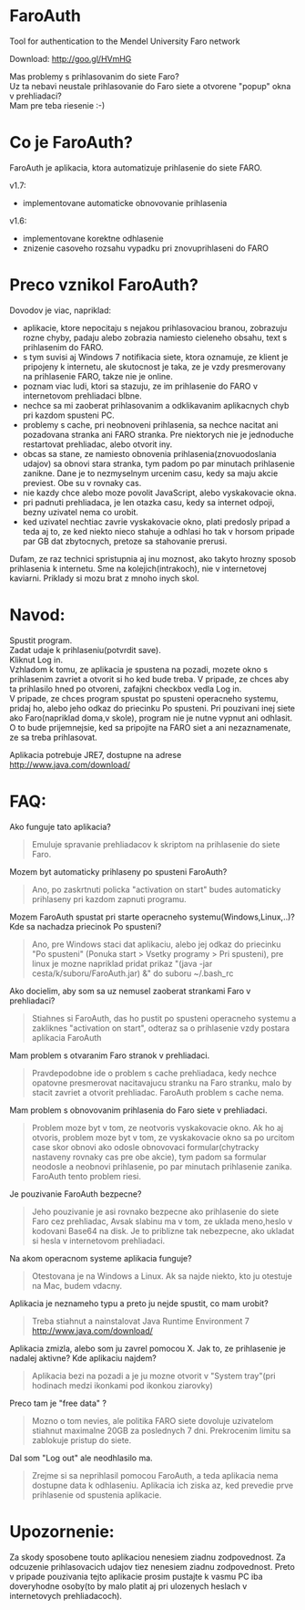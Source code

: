 FaroAuth
========

Tool for authentication to the Mendel University Faro network

Download: http://goo.gl/HVmHG

Mas problemy s prihlasovanim do siete Faro?  
Uz ta nebavi neustale prihlasovanie do Faro siete a otvorene "popup" okna v prehliadaci?  
Mam pre teba riesenie :-)

Co je FaroAuth?
===============

FaroAuth je aplikacia, ktora automatizuje prihlasenie do siete FARO.

v1.7:
- implementovane automaticke obnovovanie prihlasenia  

v1.6:
- implementovane korektne odhlasenie  
- znizenie casoveho rozsahu vypadku pri znovuprihlaseni do FARO

Preco vznikol FaroAuth?
=======================

Dovodov je viac, napriklad:
- aplikacie, ktore nepocitaju s nejakou prihlasovaciou branou, zobrazuju rozne chyby, padaju alebo zobrazia namiesto cieleneho obsahu, text s prihlasenim do FARO.
- s tym suvisi aj Windows 7 notifikacia siete, ktora oznamuje, ze klient je pripojeny k internetu, ale skutocnost je taka, ze je vzdy presmerovany na prihlasenie FARO, takze nie je online.
- poznam viac ludi, ktori sa stazuju, ze im prihlasenie do FARO v internetovom prehliadaci blbne.
- nechce sa mi zaoberat prihlasovanim a odklikavanim aplikacnych chyb pri kazdom spusteni PC.
- problemy s cache, pri neobnoveni prihlasenia, sa nechce nacitat ani pozadovana stranka ani FARO stranka. Pre niektorych nie je jednoduche restartovat prehliadac, alebo otvorit iny.
- obcas sa stane, ze namiesto obnovenia prihlasenia(znovuodoslania udajov) sa obnovi stara stranka, tym padom po par minutach prihlasenie zanikne. Dane je to nezmyselnym urcenim casu, kedy sa maju akcie previest. Obe su v rovnaky cas.
- nie kazdy chce alebo moze povolit JavaScript, alebo vyskakovacie okna.
- pri padnuti prehliadaca, je len otazka casu, kedy sa internet odpoji, bezny uzivatel nema co urobit.
- ked uzivatel nechtiac zavrie vyskakovacie okno, plati predosly pripad a teda aj to, ze ked niekto nieco stahuje a odhlasi ho tak v horsom pripade par GB dat zbytocnych, pretoze sa stahovanie prerusi.

Dufam, ze raz technici spristupnia aj inu moznost, ako takyto hrozny sposob prihlasenia k internetu. Sme na kolejich(intrakoch), nie v internetovej kaviarni. Priklady si mozu brat z mnoho inych skol.

Navod:
======

Spustit program.  
Zadat udaje k prihlaseniu(potvrdit save).  
Kliknut Log in.  
Vzhladom k tomu, ze aplikacia je spustena na pozadi, mozete okno s prihlasenim zavriet a otvorit si ho ked bude treba.
V pripade, ze chces aby ta prihlasilo hned po otvoreni, zafajkni checkbox vedla Log in.  
V pripade, ze chces program spustat po spusteni operacneho systemu, pridaj ho, alebo jeho odkaz do priecinku Po spusteni.
Pri pouzivani inej siete ako Faro(napriklad doma,v skole), program nie je nutne vypnut ani odhlasit. O to bude prijemnejsie, ked sa pripojite na FARO siet a ani nezaznamenate, ze sa treba prihlasovat.

Aplikacia potrebuje JRE7, dostupne na adrese http://www.java.com/download/

FAQ:
====

Ako funguje tato aplikacia?
> Emuluje spravanie prehliadacov k skriptom na prihlasenie do siete Faro.

Mozem byt automaticky prihlaseny po spusteni FaroAuth?
> Ano, po zaskrtnuti policka "activation on start" budes automaticky prihlaseny pri kazdom zapnuti programu.

Mozem FaroAuth spustat pri starte operacneho systemu(Windows,Linux,..)? Kde sa nachadza priecinok Po spusteni?
> Ano, pre Windows staci dat aplikaciu, alebo jej odkaz do priecinku "Po spusteni" (Ponuka start > Vsetky programy > Pri spusteni), pre linux je mozne napriklad pridat prikaz "(java -jar cesta/k/suboru/FaroAuth.jar) &" do suboru ~/.bash_rc

Ako docielim, aby som sa uz nemusel zaoberat strankami Faro v prehliadaci?
> Stiahnes si FaroAuth, das ho pustit po spusteni operacneho systemu a zakliknes "activation on start", odteraz sa o prihlasenie vzdy postara aplikacia FaroAuth

Mam problem s otvaranim Faro stranok v prehliadaci.
> Pravdepodobne ide o problem s cache prehliadaca, kedy nechce opatovne presmerovat nacitavajucu stranku na Faro stranku, malo by stacit zavriet a otvorit prehliadac.
FaroAuth problem s cache nema.

Mam problem s obnovovanim prihlasenia do Faro siete v prehliadaci.
> Problem moze byt v tom, ze neotvoris vyskakovacie okno. Ak ho aj otvoris, problem moze byt v tom, ze vyskakovacie okno sa po urcitom case skor obnovi ako odosle obnovovaci formular(chytracky nastaveny rovnaky cas pre obe akcie), tym padom sa formular neodosle a neobnovi prihlasenie, po par minutach prihlasenie zanika.
FaroAuth tento problem riesi.

Je pouzivanie FaroAuth bezpecne?
> Jeho pouzivanie je asi rovnako bezpecne ako prihlasenie do siete Faro cez prehliadac, Avsak slabinu ma v tom, ze uklada meno,heslo v kodovani Base64 na disk. Je to priblizne tak nebezpecne, ako ukladat si hesla v internetovom prehliadaci.

Na akom operacnom systeme aplikacia funguje?
> Otestovana je na Windows a Linux. Ak sa najde niekto, kto ju otestuje na Mac, budem vdacny.

Aplikacia je neznameho typu a preto ju nejde spustit, co mam urobit?
> Treba stiahnut a nainstalovat Java Runtime Environment 7 http://www.java.com/download/

Aplikacia zmizla, alebo som ju zavrel pomocou X. Jak to, ze prihlasenie je nadalej aktivne? Kde aplikaciu najdem?
> Aplikacia bezi na pozadi a je ju mozne otvorit v "System tray"(pri hodinach medzi ikonkami pod ikonkou ziarovky)

Preco tam je "free data" ?
> Mozno o tom nevies, ale politika FARO siete dovoluje uzivatelom stiahnut maximalne 20GB za poslednych 7 dni. Prekrocenim limitu sa zablokuje pristup do siete.

Dal som "Log out" ale neodhlasilo ma.
> Zrejme si sa neprihlasil pomocou FaroAuth, a teda aplikacia nema dostupne data k odhlaseniu. Aplikacia ich ziska az, ked prevedie prve prihlasenie od spustenia aplikacie.

Upozornenie:
============

Za skody sposobene touto aplikaciou nenesiem ziadnu zodpovednost. Za odcuzenie prihlasovacich udajov tiez nenesiem ziadnu zodpovednost. Preto v pripade pouzivania tejto aplikacie prosim pustajte k vasmu PC iba doveryhodne osoby(to by malo platit aj pri ulozenych heslach v internetovych prehliadacoch).
